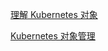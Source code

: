 [理解 Kubernetes 对象](https://kubernetes.io/zh-cn/docs/concepts/overview/working-with-objects/kubernetes-objects/)

[Kubernetes 对象管理](https://kubernetes.io/zh-cn/docs/concepts/overview/working-with-objects/object-management/)

